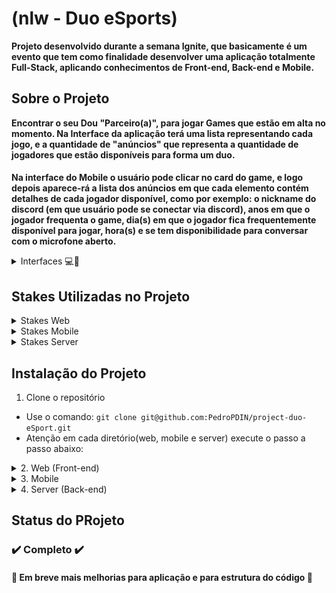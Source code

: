 <h1>(nlw - Duo eSports)</h1>

<strong>
  Projeto desenvolvido durante a semana Ignite, que basicamente é um evento que tem como finalidade desenvolver uma aplicação totalmente Full-Stack, aplicando conhecimentos de Front-end, Back-end e Mobile.
</strong>

<h2>Sobre o Projeto</h2>

<strong>
  Encontrar o seu Dou "Parceiro(a)", para jogar Games que estão em alta no momento. Na Interface da aplicação terá uma lista representando cada jogo, e a quantidade de "anúncios" que representa a quantidade de jogadores que estão disponíveis para forma um duo.
  
  ####

  Na interface do Mobile o usuário pode clicar no card do game, e logo depois aparece-rá a lista dos anúncios em que cada elemento contém detalhes de cada jogador disponível, como por exemplo: o nickname do discord (em que usuário pode se conectar via discord), anos em que o jogador frequenta o game, dia(s) em que o jogador fica frequentemente disponível para jogar, hora(s) e se tem disponibilidade para conversar com o microfone aberto. 
</strong>

<details>
  <summary>Interfaces 💻📱</summary>
  </br >
  <details>
    <summary>Web 💻</summary>
    <img src="./assets/interface-web.png" alt="interface web"/>
  </details>

  <details>
    <summary>Mobile 📱</summary>
    <img src="./assets/interface-mobile.png" alt="interface mobile"/>
  </details>
</details>

<h2>Stakes Utilizadas no Projeto</h2>

<div>
  <details>
    <summary>Stakes Web</summary>

     - ViteJS
     - React
     - TailwindCSS
     - TypeScript
     - Axios
     - Phosphor-React
  </details>

  <details>
    <summary>Stakes Mobile</summary>

    - React-Native
    - TypeScript
    - Expo
    - Phosphor-React-Native
  </details>

  <details>
    <summary>Stakes Server</summary>

    - NodeJS
    - TypeScript
    - Express
    - Prisma
    - Cors
    - sqlite
    - ts-node-dev
  </details>
</div>

<div>
  <h2>Instalação do Projeto</h2>

  1. Clone o repositório

  - Use o comando: `git clone git@github.com:PedroPDIN/project-duo-eSport.git`
  - Atenção em cada diretório(web, mobile e server) execute o passo a passo abaixo:

  <details>
  <summary>2. Web (Front-end)</summary>

  * Entre do repositório web, com o comando: `cd web` (lembrando que você precisa esta no terminal do diretório web).

  * Logo após Instale as dependências com o comando: `npm install`. 
  
  </details>

  <details>
  <summary>3. Mobile</summary>

  * Entre do repositório mobile com o comando: `cd mobile`(lembrando que você precisa esta no terminal do diretório mobile).

  * Logo após Instale as dependências com o comando: `npm install` 

  </details>

  <details>
  <summary>4. Server (Back-end)</summary>

  * Entre do repositório server com o comando: `cd server` (lembrando que você precisa esta no terminal do diretório server).

  * Logo após Instale as dependências com o comando: `npm install`

  * É preciso que haja a conexão com banco para que o server (back-end), funcione corretamente com isso é  necessário criar e adicionar informações ao arquivo `.env`. Existe mas detalhes para implementar os dados no arquivo `.env.example`.

  * Logo depois basta executar o comando `npx prisma generate`. Isso restabelecerá o link entre o arquivo `schema.prisma` e `.env`.
  </details>
</div>

## Status do PRojeto
### :heavy_check_mark: Completo :heavy_check_mark:
#### :rocket: Em breve mais melhorias para aplicação e para estrutura do código :rocket:


